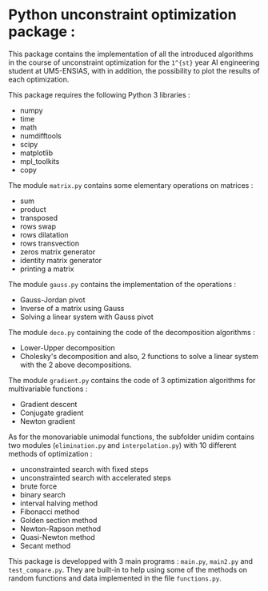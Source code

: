 # **Python unconstraint optimization package :**

This package contains the implementation of all the introduced algorithms in the course of unconstraint optimization for the `1^{st}` year AI engineering student at UM5-ENSIAS, with in addition, the possibility to plot the results of each optimization.

This package requires the following Python 3 libraries :
- numpy
- time
- math
- numdifftools
- scipy
- matplotlib
- mpl_toolkits 
- copy

The module `matrix.py` contains some elementary operations on matrices :
- sum
- product
- transposed
- rows swap
- rows dilatation
- rows transvection
- zeros matrix generator
- identity matrix generator
- printing a matrix

The module `gauss.py` contains the implementation of the operations :
- Gauss-Jordan pivot
- Inverse of a matrix using Gauss
- Solving a linear system with Gauss pivot

The module `deco.py` containing the code of the decomposition algorithms :
- Lower-Upper decomposition
- Cholesky's decomposition
and also, 2 functions to solve a linear system with the 2 above decompositions.

The module `gradient.py` contains the code of 3 optimization algorithms for multivariable functions :
- Gradient descent
- Conjugate gradient
- Newton gradient

As for the monovariable unimodal functions, the subfolder unidim contains two modules (`elimination.py` and `interpolation.py`) with 10 different methods of optimization :
- unconstrainted search with fixed steps
- unconstrainted search with accelerated steps
- brute force 
- binary search
- interval halving method
- Fibonacci method
- Golden section method
- Newton-Rapson method
- Quasi-Newton method
- Secant method

This package is developped with 3 main programs : `main.py`, `main2.py` and `test_compare.py`. They are built-in to help using some of the methods on random functions and data implemented in the file `functions.py`.
